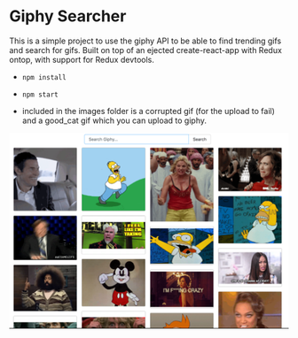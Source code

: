 # Giphy Searcher

This is a simple project to use the giphy API to be able to find trending gifs
and search for gifs.  Built on top of an ejected create-react-app with Redux ontop, with
support for Redux devtools.

- `npm install`
- `npm start`

- included in the images folder is a corrupted gif (for the upload to fail) and a good_cat gif which you can upload to giphy.

![demo](images/screenshot.png)
